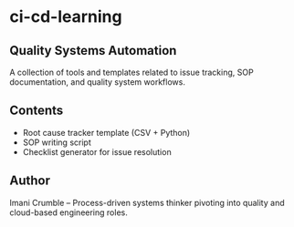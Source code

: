 # ci-cd-learning

## Quality Systems Automation

A collection of tools and templates related to issue tracking, SOP documentation, and quality system workflows.

## Contents
- Root cause tracker template (CSV + Python)
- SOP writing script
- Checklist generator for issue resolution

## Author
Imani Crumble – Process-driven systems thinker pivoting into quality and cloud-based engineering roles.
